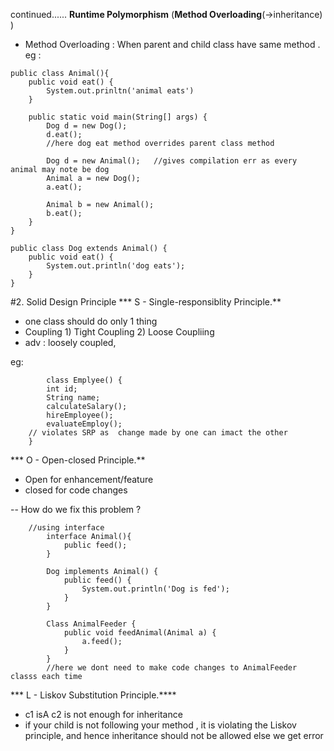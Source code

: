 continued......
**Runtime Polymorphism**  (**Method Overloading**(->inheritance) )
* Method Overloading : When parent and child class have same method .
eg :

```
public class Animal(){
	public void eat() {
		System.out.prinltn('animal eats')
	}

	public static void main(String[] args) {
		Dog d = new Dog();
		d.eat();	
		//here dog eat method overrides parent class method
		
		Dog d = new Animal();	//gives compilation err as every animal may note be dog
		Animal a = new Dog(); 
		a.eat();
		
		Animal b = new Animal();
		b.eat();
	}
}

public class Dog extends Animal() {
	public void eat() {
		System.out.println('dog eats');
	}
}
```
#2. Solid Design Principle
*** S - Single-responsiblity Principle.**
* one class should do only 1 thing
* Coupling
		1) Tight Coupling
		2) Loose Coupliing
* adv : loosely coupled, 

eg:
```
		class Emplyee() {
		int id;
		String name;
		calculateSalary();
		hireEmployee();
		evaluateEmploy();
	// violates SRP as  change made by one can imact the other
	}
```
*** O - Open-closed Principle.**
* Open for enhancement/feature
*  closed for code changes

-- How do we fix this problem  ?
```
	//using interface
		interface Animal(){
			public feed();
		}
		
		Dog implements Animal() {
			public feed() {
				System.out.println('Dog is fed');
			}
		}
		
		Class AnimalFeeder {
			public void feedAnimal(Animal a) {
				a.feed();
			}
		}
		//here we dont need to make code changes to AnimalFeeder classs each time
```


*** L - Liskov Substitution Principle.****
* c1 isA c2 is not enough for inheritance
* if your child is not following your method , it is violating the Liskov principle,
and hence inheritance should not be allowed else we get error




